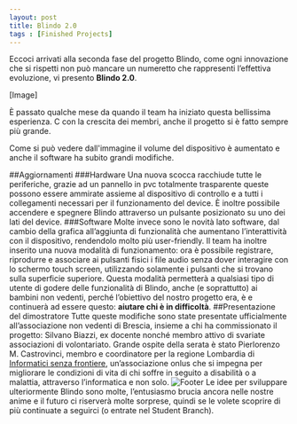 ```yaml
---
layout: post
title: Blindo 2.0
tags : [Finished Projects]
---
```


Eccoci arrivati alla seconda fase del progetto Blindo, come ogni innovazione che si rispetti non può mancare un numeretto che rappresenti l’effettiva evoluzione, vi presento **Blindo 2.0**.

[Image]

È passato qualche mese da quando il team ha iniziato questa bellissima esperienza. C con la crescita dei membri, anche il progetto si è fatto sempre più grande.

Come si può vedere dall'immagine il volume del dispositivo è aumentato e anche il software ha subito grandi modifiche.

##Aggiornamenti
###Hardware
Una nuova scocca racchiude tutte le periferiche, grazie ad un pannello in pvc totalmente trasparente queste possono essere ammirate assieme al dispositivo di controllo e a tutti i collegamenti necessari per il funzionamento del device.
È inoltre possibile accendere e spegnere Blindo attraverso un pulsante posizionato su uno dei lati del device.
###Software
Molte invece sono le novità lato software, dal cambio della grafica all’aggiunta di funzionalità che aumentano l’interattività con il dispositivo, rendendolo molto più user-friendly.
Il team ha inoltre inserito una nuova modalità di funzionamento: ora è possibile registrare, riprodurre e associare ai pulsanti fisici i file audio senza dover interagire con lo schermo touch screen, utilizzando solamente i pulsanti che si trovano sulla superficie superiore.
Questa modalità permetterà a qualsiasi tipo di utente di godere delle funzionalità di Blindo, anche (e soprattutto) ai bambini non vedenti, perché l’obiettivo del nostro progetto era, è e continuerà ad essere questo: **aiutare chi è in difficoltà**.
##Presentazione del dimostratore
Tutte queste modifiche sono state presentate ufficialmente all’associazione non vedenti di Brescia, insieme a chi ha commissionato il progetto: Silvano Biazzi, ex docente nonché membro attivo di svariate associazioni di volontariato.
Grande ospite della serata è stato Pierlorenzo M. Castrovinci, membro e coordinatore per la regione Lombardia di [Informatici senza frontiere](https://www.informaticisenzafrontiere.org/), un’associazione onlus che si impegna per migliorare le condizioni di vita di chi soffre in seguito a disabilità o a malattia, attraverso l’informatica e non solo.
![Footer](/images/footer_Blindo_2.0.jpg)
Le idee per sviluppare ulteriormente Blindo sono molte, l’entusiasmo brucia ancora nelle nostre anime e il futuro ci riserverà molte sorprese, quindi se le volete scoprire di più continuate a seguirci (o entrate nel Student Branch).
